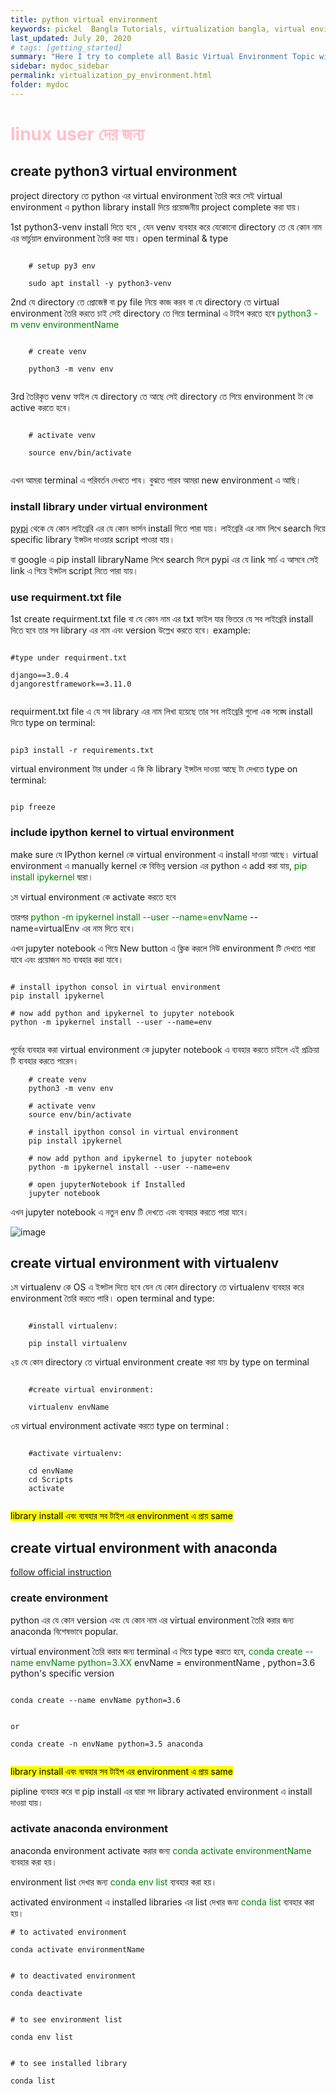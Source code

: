 ```yaml
---
title: python virtual environment
keywords: pickel  Bangla Tutorials, virtualization bangla, virtual environment bangla, venv , Bangla env, Blog Bangla, Monad wizard
last_updated: July 20, 2020
# tags: [getting_started]
summary: "Here I try to complete all Basic Virtual Environment Topic with short note. "
sidebar: mydoc_sidebar
permalink: virtualization_py_environment.html
folder: mydoc
---
```



<h1 style='color:pink'> linux user দের  জন্য  </h1> 

## create python3 virtual environment

project directory তে python এর virtual environment তৈরি করে সেই virtual environment এ python library install দিয়ে প্রয়োজনীয় project complete করা যায়।


1st python3-venv install দিতে হবে , যেন venv ব্যবহার করে যেকোনো directory তে যে কোন নাম এর ভার্চুয়াল environment তৈরি করা যায়। open terminal & type 


```

    # setup py3 env

    sudo apt install -y python3-venv

```

2nd যে directory তে প্রোজেক্ট বা py file নিয়ে কাজ করব বা যে directory তে virtual environment তৈরি করতে চাই সেই directory তে গিয়ে terminal এ টাইপ করতে হবে <a style='color:green'> python3 -m venv environmentName </a> 
 

```
    
    # create venv     
    
    python3 -m venv env


```


3rd তৈরিকৃত venv ফাইল যে directory তে আছে সেই directory তে গিয়ে environment টা কে active করতে হবে। 

```

    # activate venv

    source env/bin/activate


```

এখন আমরা terminal এ পরিবর্তন দেখতে পাব। বুঝতে পারব আমরা new environment এ আছি। 



### install library under virtual environment

[pypi](https://pypi.org/) থেকে যে কোন লাইব্রেরি এর যে কোন ভার্সন install দিতে পারা যায়। লাইব্রেরি এর নাম লিখে search দিয়ে specific library ইন্সটল দাওয়ার script পাওয়া যায়। 

বা google এ pip install libraryName লিখে search দিলে pypi এর যে link সার্চ এ আসবে সেই link এ গিয়ে ইন্সটল script নিতে পারা যায়। 

### use requirment.txt file 

1st create requirment.txt file বা যে কোন নাম এর txt ফাইল যার ভিতরে যে সব লাইব্রেরি install দিতে হবে তার সব library এর নাম এবং version উল্লেখ করতে হবে। example: 

```

#type under requirment.txt

django==3.0.4
djangorestframework==3.11.0


```

requirment.txt file এ যে সব library এর নাম লিখা হয়েছে তার সব লাইব্রেরি গুলো এক সঙ্ঘে install দিতে type on terminal: 

```

pip3 install -r requirements.txt

```


virtual environment টার under এ কি কি library ইন্সটল দাওয়া আছে টা দেখতে type on terminal:

```

pip freeze

```


### include ipython kernel to virtual environment



make sure যে IPython kernel কে virtual environment এ install দাওয়া আছে। 
virtual environment এ manually kernel কে বিভিন্ন version এর python এ add করা যায়, 
<a style='color:green'> pip install ipykernel </a> দ্বারা। 

১ম virtual environment কে activate করতে হবে 

তারপর <a style='color:green'> python -m ipykernel install --user --name=envName
 </a> --name=virtualEnv এর নাম দিতে হবে। 

এখন jupyter notebook এ গিয়ে New button এ ক্লিক করলে নিউ environment টি দেখতে পারা যাবে এবং প্রয়োজন মত ব্যবহার করা যাবে। 


```

# install ipython consol in virtual environment
pip install ipykernel

# now add python and ipykernel to jupyter notebook
python -m ipykernel install --user --name=env


```



পূর্বের ব্যবহার করা virtual environment কে jupyter notebook এ ব্যবহার করতে চাইলে এই প্রক্রিয়া টি ব্যবহার করতে পারেন। 

```
    # create venv     
    python3 -m venv env

    # activate venv
    source env/bin/activate

    # install ipython consol in virtual environment
    pip install ipykernel

    # now add python and ipykernel to jupyter notebook
    python -m ipykernel install --user --name=env

    # open jupyterNotebook if Installed
    jupyter notebook

```

এখন jupyter notebook এ নতুন env টি দেখতে এবং ব্যবহার করতে পারা যাবে। 

![image](https://drive.google.com/uc?export=view&id=1t40yKloEg57jiog7KqUqfg_iyEKdSvrO)





## create virtual environment with virtualenv 

১ম virtualenv কে OS এ ইন্সটল দিতে হবে যেন যে কোন directory তে virtualenv ব্যবহার করে environment তৈরি করতে পারি। open terminal and type: 

```

    #install virtualenv:
	
    pip install virtualenv

```


২য় যে কোন directory তে  virtual environment  create করা যায় by type on terminal 

```

    #create virtual environment:
	
    virtualenv envName

```


৩য় virtual environment activate করতে type on terminal :

```

    #activate virtualenv:
	
    cd envName
	cd Scripts
	activate


```


<mark> library install এবং ব্যবহার সব টাইপ এর environment এ প্রায় same </mark>





## create virtual environment with anaconda 

[follow official instruction](https://docs.anaconda.com/anaconda/install/linux/)


### create environment 

python এর যে কোন version এবং যে কোন নাম এর virtual environment তৈরি করার জন্য anaconda বিশেষভাবে popular.   

virtual environment তৈরি করার জন্য terminal এ গিয়ে type করতে হবে,
<a style='color:green'> conda create --name envName python=3.XX </a> envName = environmentName , python=3.6 python's specific version 

```

conda create --name envName python=3.6


or

conda create -n envName python=3.5 anaconda


```


<mark> library install এবং ব্যবহার সব টাইপ এর environment এ প্রায় same </mark>

pipline ব্যবহার করে বা pip install এর দ্বারা সব library activated environment এ install দাওয়া যায়। 




### activate anaconda environment

anaconda environment activate করার জন্য <a style='color:green'> conda activate environmentName </a> ব্যবহার করা হয়।  

environment list দেখার জন্য <a style='color:green'> conda env list </a> ব্যবহার করা হয়। 

activated environment এ installed libraries এর list দেখার জন্য <a style='color:green'> conda list </a> ব্যবহার করা হয়। 


```
# to activated environment 

conda activate environmentName


# to deactivated environment

conda deactivate


# to see environment list 

conda env list


# to see installed library 

conda list


```














